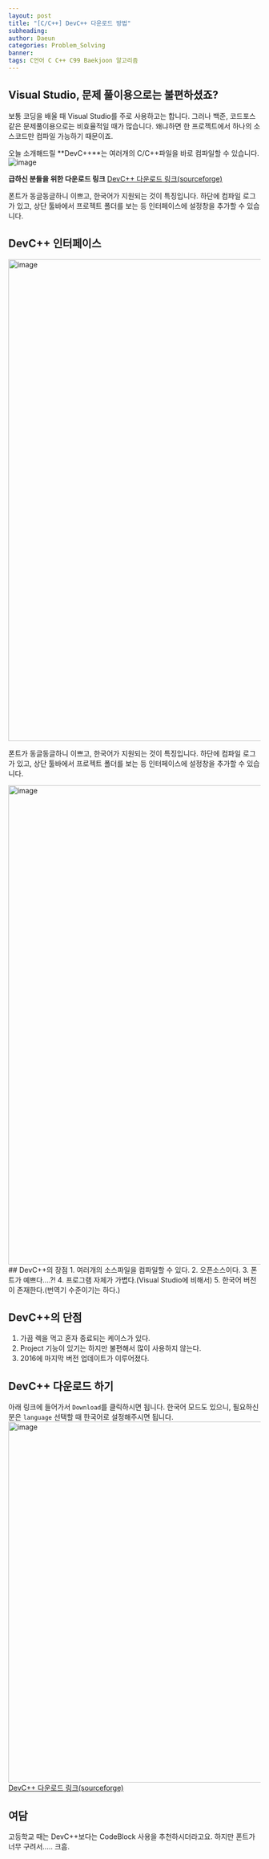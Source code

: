 ```yaml
---
layout: post
title: "[C/C++] DevC++ 다운로드 방법"
subheading: 
author: Daeun
categories: Problem_Solving
banner:
tags: C언어 C C++ C99 Baekjoon 알고리즘 
---
```


## Visual Studio, 문제 풀이용으로는 불편하셨죠?
보통 코딩을 배울 때 Visual Studio를 주로 사용하고는 합니다. 그러나 백준, 코드포스 같은 문제풀이용으로는 비효율적일 때가 많습니다. 왜냐하면 한 프로젝트에서 하나의 소스코드만 컴파일 가능하기 때문이죠.

오늘 소개해드릴 **DevC++**는 여러개의 C/C++파일을 바로 컴파일할 수 있습니다.
![image](https://github.com/Splanky0314/splanky0314.github.io/assets/79370538/40b0661c-2221-48e7-8fa3-f4a85dbf5783)

**급하신 분들을 위한 다운로드 링크**
[DevC++ 다운로드 링크(sourceforge)](https://sourceforge.net/projects/orwelldevcpp/)

폰트가 동글동글하니 이쁘고, 한국어가 지원되는 것이 특징입니다. 하단에 컴파일 로그가 있고, 상단 툴바에서 프로젝트 폴더를 보는 등 인터페이스에 설정창을 추가할 수 있습니다.

## DevC++ 인터페이스
<img width="960" alt="image" src="https://github.com/Splanky0314/splanky0314.github.io/assets/79370538/eb71c78e-c4c4-4e35-9454-291816d26fd8">

폰트가 동글동글하니 이쁘고, 한국어가 지원되는 것이 특징입니다. 하단에 컴파일 로그가 있고, 상단 툴바에서 프로젝트 폴더를 보는 등 인터페이스에 설정창을 추가할 수 있습니다.

<img width="955" alt="image" src="https://github.com/Splanky0314/splanky0314.github.io/assets/79370538/cdac9e49-98c9-4a60-997d-0ad6e52bbe13">
## DevC++의 장점
1. 여러개의 소스파일을 컴파일할 수 있다.
2. 오픈소스이다.
3. 폰트가 예쁘다....?!
4. 프로그램 자체가 가볍다.(Visual Studio에 비해서)
5. 한국어 버전이 존재한다.(번역기 수준이기는 하다.)

## DevC++의 단점
1. 가끔 렉을 먹고 혼자 종료되는 케이스가 있다.
2. Project 기능이 있기는 하지만 불편해서 많이 사용하지 않는다.
3. 2016에 마지막 버전 업데이트가 이루어졌다.

## DevC++ 다운로드 하기
아래 링크에 들어가서 `Download`를 클릭하시면 됩니다. 한국어 모드도 있으니, 필요하신 분은 `language` 선택할 때 한국어로 설정해주시면 됩니다.
<img width="719" alt="image" src="https://github.com/Splanky0314/splanky0314.github.io/assets/79370538/b9343d4f-72e6-43c8-ba11-c54969e8df22">
[DevC++ 다운로드 링크(sourceforge)](https://sourceforge.net/projects/orwelldevcpp/)

## 여담
고등학교 때는 DevC++보다는 CodeBlock 사용을 추천하시더라고요. 하지만 폰트가 너무 구려서..... 크흠.